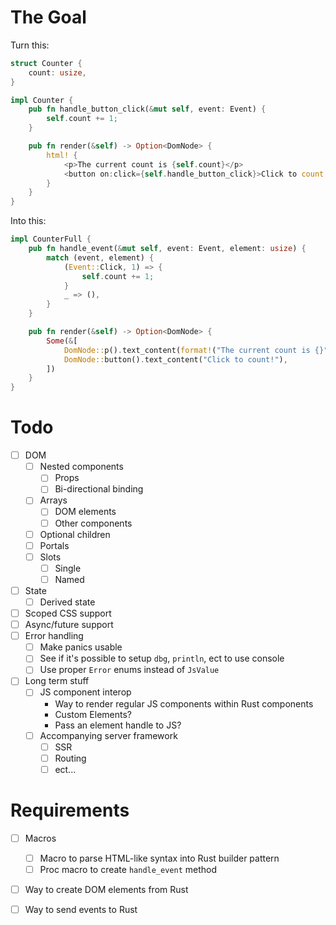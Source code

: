 # The Goal

Turn this:

```rust
struct Counter {
    count: usize,
}

impl Counter {
    pub fn handle_button_click(&mut self, event: Event) {
        self.count += 1;
    }

    pub fn render(&self) -> Option<DomNode> {
        html! {
            <p>The current count is {self.count}</p>
            <button on:click={self.handle_button_click}>Click to count!</button>
        }
    }
}
```

Into this:

```rust
impl CounterFull {
    pub fn handle_event(&mut self, event: Event, element: usize) {
        match (event, element) {
            (Event::Click, 1) => {
                self.count += 1;
            }
            _ => (),
        }
    }

    pub fn render(&self) -> Option<DomNode> {
        Some(&[
            DomNode::p().text_content(format!("The current count is {}", self.count)),
            DomNode::button().text_content("Click to count!"),
        ])
    }
}
```

# Todo

 - [ ] DOM
    - [ ] Nested components
        - [ ] Props
        - [ ] Bi-directional binding
    - [ ] Arrays
        - [ ] DOM elements
        - [ ] Other components
    - [ ] Optional children
    - [ ] Portals
    - [ ] Slots
       - [ ] Single
       - [ ] Named
 - [ ] State
    - [ ] Derived state
 - [ ] Scoped CSS support
 - [ ] Async/future support
 - [ ] Error handling
    - [ ] Make panics usable
    - [ ] See if it's possible to setup `dbg`, `println`, ect to use console
    - [ ] Use proper `Error` enums instead of `JsValue`
 - [ ] Long term stuff
    - [ ] JS component interop
       - Way to render regular JS components within Rust components
       - Custom Elements?
       - Pass an element handle to JS?
    - [ ] Accompanying server framework
       - [ ] SSR
       - [ ] Routing
       - [ ] ect...

# Requirements

 - [ ] Macros
     - [ ] Macro to parse HTML-like syntax into Rust builder pattern
     - [ ] Proc macro to create `handle_event` method
 - [ ] Way to create DOM elements from Rust
 - [ ] Way to send events to Rust

